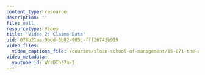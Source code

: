 ```yaml
---
content_type: resource
description: ''
file: null
resourcetype: Video
title: 'Video 2: Claims Data'
uid: 078b21ae-9bdd-6b82-905c-fff26743b919
video_files:
  video_captions_file: /courses/sloan-school-of-management/15-071-the-analytics-edge-spring-2017/trees/keeping-an-eye-on-healthcare-costs-the-d2hawkeye-story/video-2-claims-data/video-2-claims-data-0/WYrDTn37m-I.vtt
video_metadata:
  youtube_id: WYrDTn37m-I
---
```

